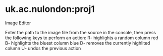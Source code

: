 # uk.ac.nulondon:proj1

Image Editor

Enter the path to the image file from the source in the console, then press the following keys to perform an action:
R- highlights a random column red
B- highlights the bluest column blue
D- removes the currently highlited column
U- undos the previous action
